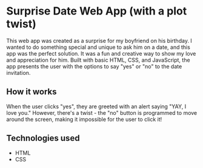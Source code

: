 # Surprise Date Web App (with a plot twist)

This web app was created as a surprise for my boyfriend on his birthday. I wanted to do something special and unique to ask him on a date, and this app was the perfect solution. It was a fun and creative way to show my love and appreciation for him. Built with basic HTML, CSS, and JavaScript, the app presents the user with the options to say "yes" or "no" to the date invitation.

## How it works

When the user clicks "yes", they are greeted with an alert saying "YAY, I love you." However, there's a twist - the "no" button is programmed to move around the screen, making it impossible for the user to click it!

## Technologies used

- HTML
- CSS

